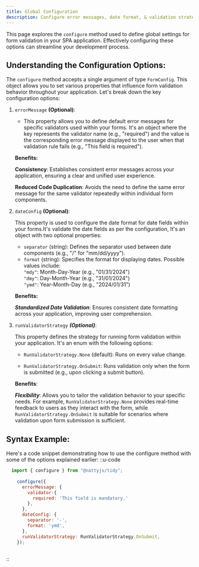 ```yaml
---
title: Global Configuration
description: Configure error messages, date format, & validation strategy globally.  
---
```

This page explores the `configure` method used to define global settings for form validation in your SPA application. Effectively configuring these options can streamline your development process.

## Understanding the Configuration Options:

The `configure` method accepts a single argument of type `FormConfig`. This object allows you to set various properties that influence form validation behavior throughout your application. Let's break down the key configuration options:

1. `errorMessage` **(Optional)**:

    * This property allows you to define default error messages for specific validators used within your forms. It's an object where the key represents the validator name (e.g., "required") and the value is the corresponding error message displayed to the user when that validation rule fails (e.g., "This field is required").

    **Benefits:**
    

    **Consistency**: Establishes consistent error messages across your application, ensuring a clear and unified user experience.

    **Reduced Code Duplication**: Avoids the need to define the same error message for the same validator repeatedly within individual form components.

2. `dateConfig` **(Optional)**:

    This property is used to configure the date format for date fields within your forms.It's validate the date fields as per the configuration,  It's an object with two optional properties:

    * `separator` (string): Defines the separator used between date components (e.g., "/" for "mm/dd/yyyy").
    * `format` (string): Specifies the format for displaying dates. Possible values include:
        <br/>   `"mdy"`: Month-Day-Year (e.g., "01/31/2024")
         <br/>    `"dmy"`: Day-Month-Year (e.g., "31/01/2024")
          <br/>   `"ymd"`: Year-Month-Day (e.g., "2024/01/31")
    
    **Benefits:**

      ***Standardized Date Validation***: Ensures consistent date formatting across your application, improving user comprehension.

3. `runValidatorStrategy` ***(Optional)***:

    This property defines the strategy for running form validation within your application. It's an enum with the following options:

    * `RunValidatorStrategy.None` (default): Runs on every value change. 
    
    * `RunValidatorStrategy.OnSubmit`: Runs validation only when the form is submitted (e.g., upon clicking a submit button).
    
    
    **Benefits**:

    ***Flexibility***: Allows you to tailor the validation behavior to your specific needs. For example, `RunValidatorStrategy.None` provides real-time feedback to users as they interact with the form, while `RunValidatorStrategy.OnSubmit` is suitable for scenarios where validation upon form submission is sufficient.

## Syntax Example:

  Here's a code snippet demonstrating how to use the configure method with some of the options explained earlier:
  ::u-code
  ```javascript
    import { configure } from "@nattyjs/tidy"; 
      
      configure({
        errorMessage: {
          validator:{
            required: 'This field is mandatory.'
          },
        },
        dateConfig: {
          separator: '-',
          format: 'ymd',
        },
        runValidatorStrategy: RunValidatorStrategy.OnSubmit,
      });
    
  ```
  ::

